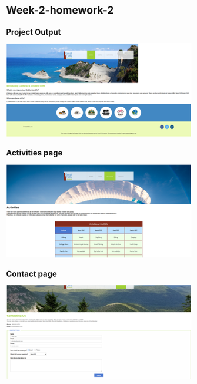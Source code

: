 # Week-2-homework-2

## Project Output
![Project Output](./images/output.png)

## Activities page
![Activities Page](./images/actvities-page.png)

## Contact page 
![Contact page](./images/contact-page-output.png)